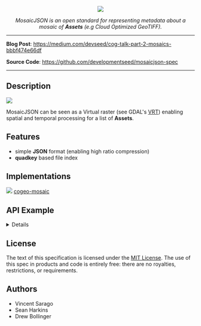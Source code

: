 <p align="center">
  <img src="https://user-images.githubusercontent.com/10407788/72360020-5a4dfa00-36bd-11ea-9fdd-18ddf51693b8.png"></a>
</p>
<p align="center">
  <em>MosaicJSON is an open standard for representing
metadata about a mosaic of <b>Assets</b> (e.g Cloud Optimized GeoTIFF).</em>
</p>

---

**Blog Post**: https://medium.com/devseed/cog-talk-part-2-mosaics-bbbf474e66df

**Source Code**: <a href="https://github.com/developmentseed/mosaicjson-spec" target="_blank">https://github.com/developmentseed/mosaicjson-spec</a>

---

## Description

![](https://user-images.githubusercontent.com/10407788/68706772-7539ac00-055e-11ea-8c15-5ee4f30b143e.jpg)

MosaicJSON can be seen as a Virtual raster (see GDAL's [VRT](https://gdal.org/drivers/raster/vrt.html)) enabling spatial and temporal processing for a list of **Assets**.

## Features

- simple **JSON** format (enabling high ratio compression)
- **quadkey** based file index

## Implementations

![](https://user-images.githubusercontent.com/10407788/69247339-42a03c80-0b78-11ea-913a-e0e407576427.png)
[cogeo-mosaic](https://github.com/developmentseed/cogeo-mosaic)

## API Example
<details>


```python
def fetch_mosaic_definition(url: Union[str, Path]) -> Dict:
    """Fetch mosaic definition file."""
    ...
    return mosaic_definition


def _fetch_and_find_asset(url: str, x: int, y: int, z: int):
    mdef = fetch_mosaic_definition(url)
    return get_assets(mdef, x: int, y: int, z: int)


def get_assets(mosaic_definition: Dict, x: int, y: int, z: int) -> list[str]:
    """Get asset list for a Z/X/Y index and a mosaic definition.

    Parameters
    ----------
    mosaic_definition : dict
        mosaic definition content.
    x : int
        Mercator tile X index.
    y : int
        Mercator tile Y index.
    z : int
        Mercator tile ZOOM level.

    Returns
    -------
    assets : list
        list of assets intersecting with the tile index.

    """
    min_zoom = mosaic_definition["minzoom"]

    mercator_tile = mercantile.Tile(x=x, y=y, z=z)
    quadkey_zoom = mosaic_definition.get("quadkey_zoom", min_zoom)  # 0.0.2

    # get parent
    if mercator_tile.z > quadkey_zoom:
        depth = mercator_tile.z - quadkey_zoom
        for i in range(depth):
            mercator_tile = mercantile.parent(mercator_tile)
        quadkey = [mercantile.quadkey(*mercator_tile)]

    # get child
    elif mercator_tile.z < quadkey_zoom:
        depth = quadkey_zoom - mercator_tile.z
        mercator_tiles = [mercator_tile]
        for i in range(depth):
            mercator_tiles = sum([mercantile.children(t) for t in mercator_tiles], [])

        mercator_tiles = list(filter(lambda t: t.z == quadkey_zoom, mercator_tiles))
        quadkey = [mercantile.quadkey(*tile) for tile in mercator_tiles]
    else:
        quadkey = [mercantile.quadkey(*mercator_tile)]

    assets = list(
        itertools.chain.from_iterable(
            [mosaic_definition["tiles"].get(qk, []) for qk in quadkey]
        )
    )

    # check if we have a mosaic in the url (.json/.gz)
    return list(
        itertools.chain.from_iterable(
            [
                fetch_and_find_assets(asset, x, y, z)
                if os.path.splitext(asset)[1] in [".json", ".gz"]
                else [asset]
                for asset in assets
            ]
        )
    )
```

</details>

## License

The text of this specification is licensed under the
[MIT License](https://github.com/developmentseed/mosaicjson-spec/blob/main/LICENSE).
The use of this spec in products and code is entirely free:
there are no royalties, restrictions, or requirements.

## Authors

* Vincent Sarago
* Sean Harkins
* Drew Bollinger
